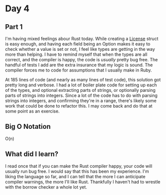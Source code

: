 # Day 4

## Part 1
I'm having mixed feelings abour Rust today. While creating a [License](https://adventofcode.com/2020/day/4)
struct is easy enough, and having each field being an Option makes it easy to check whether a value
is set or not, I feel like types are getting in the way more than helping. I have to remind myself
that when the types are all correct, and the compiler is happy, the code is _usually_ pretty bug free.
The handful of tests I add are the extra insurance that my logic is sound. The compiler forces me to
code for assumptions that I usually make in Ruby.

At 185 lines of code (and nearly as many lines of test code), this solution got pretty long and verbose.
I had a lot of boiler plate code for setting up each of the types, and optional extracting parts of
strings, or optionally parsing parts of strings into integers. Since a lot of the code has to do with
parsing strings into integers, and confirming they're in a range, there's likely some work that could
be done to refactor this. I may come back and do that at some point as an exercise.

## Big O Notation
O(n)

## What did I learn?
I read once that if you can make the Rust compiler happy, your code will usually run bug free. I would
say that this has been my experience. I'm liking the language so far, and I can tell that the more I
can anticipate compiler warnings, the more I'll like Rust. Thankfully I haven't had to wrestle with the
borrow checker a whole lot yet.

